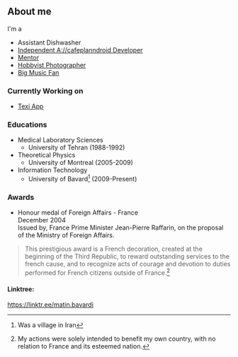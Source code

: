 ## About me
I'm a
- Assistant Dishwasher
- [Independent A://cafeplanndroid Developer](https://texi.app/)
- [Mentor](https://www.cafeplanck.com/)
- [Hobbyist Photographer](https://diansoha.com)
- [Big Music Fan](https://sites.google.com/view/liberomusics)



### Currently Working on 
- [Texi App](https://texi.app/)

### Educations 
- Medical Laboratory Sciences 
  - University of Tehran (1988-1992)
- Theoretical Physics 
  - University of Montreal (2005-2009)
- Information Technology
  - University of Bavard[^1] (2009-Present)
[^1]: Was a village in Iran

### Awards
- Honour medal of Foreign Affairs - France    
December 2004   
Issued by, France Prime Minister Jean-Pierre Raffarin, on the proposal of the Ministry of Foreign Affairs.   
> This prestigious award is a French decoration, created at the beginning of the Third Republic, to reward outstanding services to the french cause, and to recognize acts of courage and devotion to duties performed for French citizens outside of France.[^2]

[^2]: My actions were solely intended to benefit my own country, with no relation to France and its esteemed nation.



#### Linktree:
https://linktr.ee/matin.bavardi

